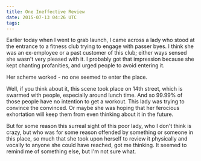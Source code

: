 ```yaml
---
title: One Ineffective Review
date: 2015-07-13 04:26 UTC
tags:
---
```


Earlier today when I went to grab launch, I came across a lady who stood at the entrance to a fitness club trying to engage with passer byes. I think she was an ex-employee or a past customer of this club; either ways sensed she wasn't very pleased with it. I probably got that impression because she kept chanting profanities, and urged people to avoid entering it. 

<!-- more -->

Her scheme worked - no one seemed to enter the place. 

Well, if you think about it, this scene took place on 14th street, which is swarmed with people, especially around lunch time. And so 99.99% of those people have no intention to get a workout. This lady was trying to convince the convinced. Or maybe she was hoping that her ferocious exhortation will keep them from even thinking about it in the future.

But for some reason this surreal sight of this poor lady, who I don't think is crazy, but who was for some reason offended by something or someone in this place, so much that she took upon herself to review it physically and vocally to anyone she could have reached, got me thinking. It seemed to remind me of something else, but I'm not sure what.